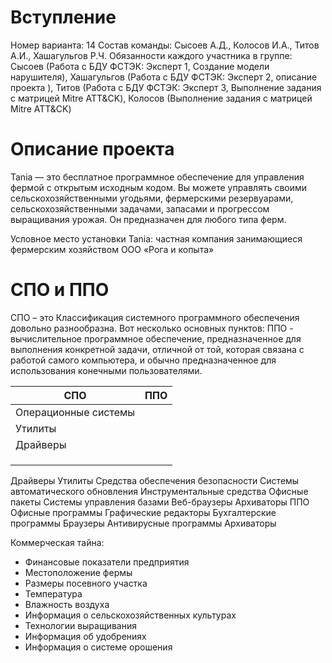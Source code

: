 # Вступление
Номер варианта: 14
Состав команды: Сысоев А.Д., Колосов И.А., Титов А.И., Хашагульгов Р.Ч.
Обязанности каждого участника в группе: Сысоев (Работа с БДУ ФСТЭК: Эксперт 1, Создание модели нарушителя), Хашагульгов (Работа с БДУ ФСТЭК: Эксперт 2, описание проекта ), Титов (Работа с БДУ ФСТЭК: Эксперт 3, Выполнение задания с матрицей Mitre ATT&CK), Колосов (Выполнение задания с матрицей Mitre ATT&CK)

# Описание проекта
Tania — это бесплатное программное обеспечение для управления фермой с открытым исходным кодом. Вы можете управлять своими сельскохозяйственными угодьями, фермерскими резервуарами, сельскохозяйственными задачами, запасами и прогрессом выращивания урожая. Он предназначен для любого типа ферм.

Условное место установки Tania: частная компания занимающиеся фермерским хозяйством ООО «Рога и копыта»

# СПО и ППО
СПО – это
Классификация системного программного обеспечения довольно разнообразна.
Вот несколько основных пунктов:
ППО - вычислительное программное обеспечение, предназначенное для выполнения конкретной задачи, отличной от той, которая связана с работой самого компьютера, и обычно предназначенное для использования конечными пользователями.

| СПО | ППО |
| --- |---- |
| Операционные системы| |
|Утилиты | |
|Драйверы | |
| | |
| | |
| | |


Драйверы
Утилиты
Средства обеспечения безопасности
Системы автоматического обновления
Инструментальные средства
Офисные пакеты
Системы управления базами
Веб-браузеры
Архиваторы
ППО 
Офисные программы
Графические редакторы
Бухгалтерские программы
Браузеры
Антивирусные программы
Архиваторы

Коммерческая тайна:
- Финансовые показатели предприятия
- Местоположение фермы
- Размеры посевного участка
- Температура
- Влажность воздуха
- Информация о сельскохозяйственных культурах
- Технологии выращивания
- Информация об удобрениях
- Информация о системе орошения
